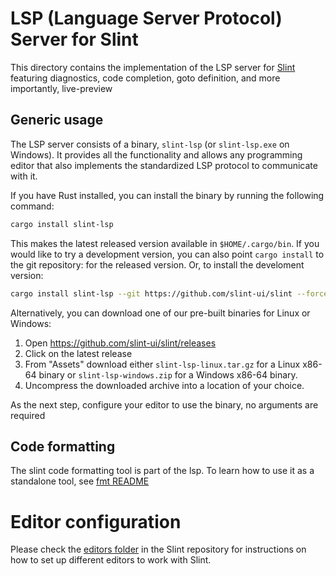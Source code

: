 <!-- Copyright © SixtyFPS GmbH <info@slint.dev> ; SPDX-License-Identifier: GPL-3.0-only OR LicenseRef-Slint-Royalty-free-1.2 OR LicenseRef-Slint-commercial -->

# LSP (Language Server Protocol) Server for Slint

This directory contains the implementation of the LSP server for [Slint](https://slint.dev)
featuring diagnostics, code completion, goto definition, and more importantly, live-preview

## Generic usage

The LSP server consists of a binary, `slint-lsp` (or `slint-lsp.exe` on Windows). It provides all the functionality and allows any programming editor that also implements the standardized LSP protocol to communicate with it.



If you have Rust installed, you can install the binary by running the following command:

```sh
cargo install slint-lsp
```

This makes the latest released version available in `$HOME/.cargo/bin`. If you would like to try a development version, you can also point `cargo install` to the git repository:
for the released version. Or, to install the develoment version:

```sh
cargo install slint-lsp --git https://github.com/slint-ui/slint --force
```


Alternatively, you can download one of our pre-built binaries for Linux or Windows:

1. Open <https://github.com/slint-ui/slint/releases>
2. Click on the latest release
3. From "Assets" download either `slint-lsp-linux.tar.gz` for a Linux x86-64 binary
   or `slint-lsp-windows.zip` for a Windows x86-64 binary.
4. Uncompress the downloaded archive into a location of your choice.

As the next step, configure your editor to use the binary, no arguments are required

## Code formatting

The slint code formatting tool is part of the lsp. To learn how to use it as a standalone tool, see [fmt README](./fmt/README.md)

# Editor configuration

Please check the [editors folder](../../editors/README.md) in the Slint repository for instructions on how to set up different editors to work with Slint.
